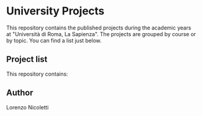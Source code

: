 # University Projects

This repository contains the published projects during the academic years at "Università di Roma, La Sapienza". The projects are grouped by course or by topic. You can find a list just below.

## Project list

This repository contains:


## Author

Lorenzo Nicoletti
